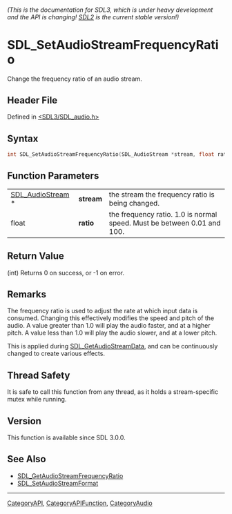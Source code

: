 ###### (This is the documentation for SDL3, which is under heavy development and the API is changing! [SDL2](https://wiki.libsdl.org/SDL2/) is the current stable version!)
# SDL_SetAudioStreamFrequencyRatio

Change the frequency ratio of an audio stream.

## Header File

Defined in [<SDL3/SDL_audio.h>](https://github.com/libsdl-org/SDL/blob/main/include/SDL3/SDL_audio.h)

## Syntax

```c
int SDL_SetAudioStreamFrequencyRatio(SDL_AudioStream *stream, float ratio);
```

## Function Parameters

|                                      |            |                                                                         |
| ------------------------------------ | ---------- | ----------------------------------------------------------------------- |
| [SDL_AudioStream](SDL_AudioStream) * | **stream** | the stream the frequency ratio is being changed.                        |
| float                                | **ratio**  | the frequency ratio. 1.0 is normal speed. Must be between 0.01 and 100. |

## Return Value

(int) Returns 0 on success, or -1 on error.

## Remarks

The frequency ratio is used to adjust the rate at which input data is
consumed. Changing this effectively modifies the speed and pitch of the
audio. A value greater than 1.0 will play the audio faster, and at a higher
pitch. A value less than 1.0 will play the audio slower, and at a lower
pitch.

This is applied during [SDL_GetAudioStreamData](SDL_GetAudioStreamData),
and can be continuously changed to create various effects.

## Thread Safety

It is safe to call this function from any thread, as it holds a
stream-specific mutex while running.

## Version

This function is available since SDL 3.0.0.

## See Also

- [SDL_GetAudioStreamFrequencyRatio](SDL_GetAudioStreamFrequencyRatio)
- [SDL_SetAudioStreamFormat](SDL_SetAudioStreamFormat)

----
[CategoryAPI](CategoryAPI), [CategoryAPIFunction](CategoryAPIFunction), [CategoryAudio](CategoryAudio)

